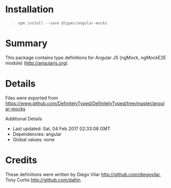 # Installation
> `npm install --save @types/angular-mocks`

# Summary
This package contains type definitions for Angular JS (ngMock, ngMockE2E module) (http://angularjs.org).

# Details
Files were exported from https://www.github.com/DefinitelyTyped/DefinitelyTyped/tree/master/angular-mocks

Additional Details
 * Last updated: Sat, 04 Feb 2017 02:33:08 GMT
 * Dependencies: angular
 * Global values: none

# Credits
These definitions were written by Diego Vilar <http://github.com/diegovilar>, Tony Curtis <http://github.com/daltin>.
